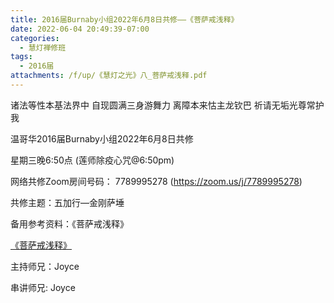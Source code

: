 ```yaml
---
title: 2016届Burnaby小组2022年6月8日共修——《菩萨戒浅释》
date: 2022-06-04 20:49:39-07:00
categories:
  - 慧灯禅修班
tags:
  - 2016届
attachments: /f/up/《慧灯之光》八_菩萨戒浅释.pdf
---
```

诸法等性本基法界中 自现圆满三身游舞力 离障本来怙主龙钦巴 祈请无垢光尊常护我

温哥华2016届Burnaby小组2022年6月8日共修

星期三晚6:50点 (莲师除疫心咒@6:50pm)

网络共修Zoom房间号码： 7789995278 (https://zoom.us/j/7789995278)

共修主题：五加行—金刚萨埵

备用参考资料：《菩萨戒浅释》

[《菩萨戒浅释》](https://s3.ap-northeast-1.wasabisys.com/hdcx/hdv/f/up/《慧灯之光》八_菩萨戒浅释.pdf)

主持师兄：Joyce

串讲师兄: Joyce

